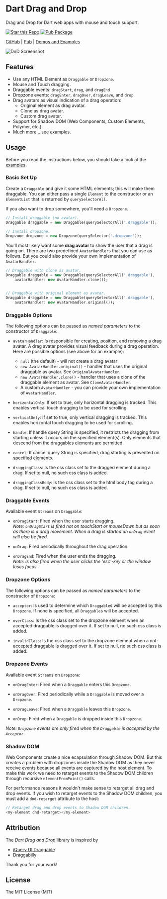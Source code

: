 # Dart Drag and Drop

Drag and Drop for Dart web apps with mouse and touch support.

[![Star this Repo](https://img.shields.io/github/stars/marcojakob/dart-dnd.svg?style=flat-square)](https://github.com/marcojakob/dart-dnd)
[![Pub Package](https://img.shields.io/pub/v/dnd.svg?style=flat-square)](https://pub.dartlang.org/packages/dnd)

 
[GitHub](https://github.com/marcojakob/dart-dnd) |
[Pub](https://pub.dartlang.org/packages/dnd) |
[Demos and Examples](http://code.makery.ch/library/dart-drag-and-drop/)


![DnD Screenshot](https://raw.githubusercontent.com/marcojakob/dart-dnd/master/doc/dnd-screenshot.png)


## Features

* Use any HTML Element as `Draggable` or `Dropzone`.
* Mouse and Touch dragging.
* Draggable events: `dragStart`, `drag`, and `dragEnd`
* Dropzone events: `dragEnter`, `dragOver`, `dragLeave`, and `drop`
* Drag avatars as visual indication of a drag operation:
  * Original element as drag avatar.
  * Clone as drag avatar.
  * Custom drag avatar.
* Support for Shadow DOM (Web Components, Custom Elements, Polymer, etc.).
* Much more... see examples.


## Usage

Before you read the instructions below, you should take a look at the
[examples](http://code.makery.ch/library/dart-drag-and-drop/).


### Basic Set Up

Create a `Draggable` and give it some HTML elements; this will make them
draggable. You can either pass a single `Element` to the constructor or an
`ElementList` that is returned by `querySelectorAll`.

If you also want to drop somewhere, you'll need a `Dropzone`.

```dart
// Install draggable (no avatar).
Draggable draggable = new Draggable(querySelectorAll('.draggable'));

// Install dropzone.
Dropzone dropzone = new Dropzone(querySelector('.dropzone'));
```

You'll most likely want some **drag avatar** to show the user that a drag is
going on. There are two predefined `AvatarHandler`s that you can use as follows.
But you could also provide your own implementation of `AvatarHandler`.

```dart
// Draggable with clone as avatar.
Draggable draggable = new Draggable(querySelectorAll('.draggable'),
    avatarHandler: new AvatarHandler.clone());


// Draggable with original element as avatar.
Draggable draggable = new Draggable(querySelectorAll('.draggable'),
    avatarHandler: new AvatarHandler.original());
```


### Draggable Options

The following options can be passed as *named parameters* to the constructor of
`Draggable`:

* `avatarHandler`: Is responsible for creating, position, and removing a drag
  avatar. A drag avatar provides visual feedback during a drag operation. Here
  are possible options (see above for an example):
  * `null` (the default) - will not create a drag avatar
  * `new AvatarHandler.original()` - handler that uses the original
    draggable as avatar. See `OriginalAvatarHandler`.
  * `new AvatarHandler.clone()` - handler that uses a clone of the draggable
    element as avatar. See `CloneAvatarHandler`.
  * A custom `AvatarHandler` - you can provide your own implementation of
    `AvatarHandler`.

* `horizontalOnly`: If set to true, only horizontal dragging is tracked.
  This enables vertical touch dragging to be used for scrolling.

* `verticalOnly`: If set to true, only vertical dragging is tracked.
  This enables horizontal touch dragging to be used for scrolling.

* `handle`: If handle query String is specified, it restricts the dragging from
  starting unless it occurs on the specified element(s). Only elements that
  descend from the draggables elements are permitted.

* `cancel`: If cancel query String is specified, drag starting is prevented on
  specified elements.

* `draggingClass`: Is the css class set to the dragged element
  during a drag. If set to null, no such css class is added.

* `draggingClassBody`: Is the css class set to the html body tag
  during a drag. If set to null, no such css class is added.


### Draggable Events

Available event `Stream`s on `Draggable`:

* `onDragStart`: Fired when the user starts dragging.   
  *Note: `onDragStart` is fired not on touchStart or mouseDown but as
  soon as there is a drag movement. When a drag is started an `onDrag` event
  will also be fired.*

* `onDrag`: Fired periodically throughout the drag operation.

* `onDragEnd`: Fired when the user ends the dragging.   
  *Note: Is also fired when the user clicks the 'esc'-key or the window loses focus.*


### Dropzone Options

The following options can be passed as *named parameters* to the constructor of
`Dropzone`:

* `acceptor`: Is used to determine which `Draggable`s will be accepted by
  this `Dropzone`. If none is specified, all `Draggable`s will be accepted.

* `overClass`: Is the css class set to the dropzone element when an accepted
  draggable is dragged over it. If set to null, no such css class is added.

* `invalidClass`: Is the css class set to the dropzone element when a not-accepted
  draggable is dragged over it. If set to null, no such css class is added.


### Dropzone Events

Available event `Stream`s on `Dropzone`:

* `onDragEnter`: Fired when a `Draggable` enters this `Dropzone`.

* `onDragOver`: Fired periodically while a `Draggable` is moved over a `Dropzone`.

* `onDragLeave`: Fired when a `Draggable` leaves this `Dropzone`.

* `onDrop`: Fired when a `Draggable` is dropped inside this `Dropzone`.

*Note: `Dropzone` events are only fired when the `Draggable` is accepted by
the `Acceptor`.*


### Shadow DOM

Web Components create a nice ecapsulation through Shadow DOM. But this creates
a problem with dropzones inside the Shadow DOM as they never receive events
because all events are captured by the host element. To make this work we need
to retarget events to the Shadow DOM children through recursive
`elementFromPoint()` calls.

For performance reasons it wouldn't make sense to retarget all drag and drop
events. If you wish to retarget events to the Shadow DOM children, you must add
a `dnd-retarget` attribute to the host:

```dart
// Retarget drag and drop events to Shadow DOM children.
<my-element dnd-retarget></my-element>
```


## Attribution

The *Dart Drag and Drop* library is inspired by

* [jQuery UI Draggable](http://jqueryui.com/draggable/)
* [Draggabilly](http://draggabilly.desandro.com/)

Thank you for your work!


## License
The MIT License (MIT)
